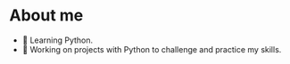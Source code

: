 # About me

- 🌱 Learning Python.
- 🔭 Working on projects with Python to challenge and practice my skills.
